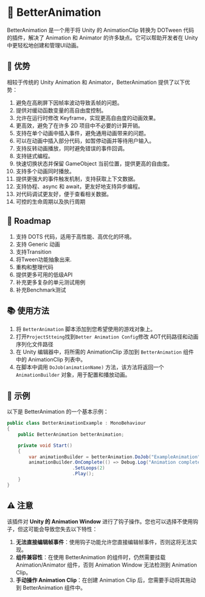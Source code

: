 # 🎉 BetterAnimation

BetterAnimation 是一个用于将 Unity 的 AnimationClip 转换为 DOTween 代码的插件，解决了 Animation 和 Animator 的许多缺点。它可以帮助开发者在 Unity 中更轻松地创建和管理UI动画。

## 🌟 优势

相较于传统的 Unity Animation 和 Animator，BetterAnimation 提供了以下优势：

1. 避免在高刷屏下因帧率波动导致丢帧的问题。
2. 提供对缓动函数变量的高自由度控制。
3. 允许在运行时修改 Keyframe，实现更高自由度的动画效果。
4. 更高效，避免了在许多 2D 项目中不必要的计算开销。
5. 支持在单个动画中插入事件，避免通用动画带来的问题。
6. 可以在动画中插入部分代码，如暂停动画并等待用户输入。
7. 支持反转动画播放，同时避免错误的事件回调。
8. 支持链式编程。
9. 快速切换状态并保留 GameObject 当前位置，提供更高的自由度。
10. 支持多个动画同时播放。
11. 提供更强大的事件触发机制，支持获取上下文数据。
12. 支持协程、async 和 await，更友好地支持异步编程。
13. 对代码调试更友好，便于查看相关数据。
14. 可控的生命周期以及执行周期

## 🚀 Roadmap

1. 支持 DOTS 代码，适用于高性能、高优化的环境。
2. 支持 Generic 动画
3. 支持Transition
4. 将Tween功能抽象出来.
5. 重构和整理代码
6. 提供更多可用的低级API
7. 补充更多复杂的单元测试用例
8. 补充Benchmark测试

## 📚 使用方法

1. 将 `BetterAnimation` 脚本添加到您希望使用的游戏对象上。
2. 打开`ProjectStteing`找到`Better Animation Config`修改 AOT代码路径和动画序列化文件路径
3. 在 Unity 编辑器中，将所需的 AnimationClip 添加到 `BetterAnimation` 组件中的 AnimationClip 列表中。
4. 在脚本中调用 `DoJob(animationName)` 方法，该方法将返回一个 `AnimationBuilder` 对象，用于配置和播放动画。

## 🌠 示例

以下是 BetterAnimation 的一个基本示例：

```csharp
public class BetterAnimationExample : MonoBehaviour
{
    public BetterAnimation betterAnimation;

    private void Start()
    {
        var animationBuilder = betterAnimation.DoJob("ExampleAnimation");
        animationBuilder.OnComplete(() => Debug.Log("Animation completed"))
                        .SetLoops(2)
                        .Play();
    }
}
```

## ⚠️ 注意

该插件对 **Unity 的 Animation Window** 进行了钩子操作。您也可以选择不使用钩子，但这可能会导致您失去以下特性：

1. **无法直接编辑帧事件**：使用钩子功能允许您直接编辑帧事件，否则这将无法实现。
2. **组件兼容性**：在使用 BetterAnimation 的组件时，仍然需要挂载 Animation/Animator 组件，否则 Animation Window 无法检测到 Animation Clip。
3. **手动操作 Animation Clip**：在创建 Animation Clip 后，您需要手动将其拖动到 BetterAnimation 组件中。

